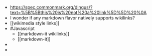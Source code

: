 - https://spec.commonmark.org/dingus/?text=%5B%5Bthis%20is%20not%20a%20link%5D%5D%20%0A
- I wonder if any markdown flavor natively supports wikilinks?
- [[wikimedia style links]]
- #Javascript
	- [[markdown-it wikilinks]]
	- [[markdown-it]]
-
-